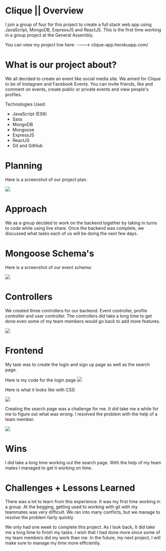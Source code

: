 # Clique  || Overview
I join a group of four for this project to create a full stack web app using JavaScript,  MongoDB, ExpressJS and ReactJS. This is the first time working in a group project at the General Assembly.

You can view my project live here: ----> clique-app.herokuapp.com/



# What is our project about?

We all decided to create an event like social media site. We aimed for Clique to be of  Instagram and Facebook Events. You can invite friends, like and comment on events, create public or private events and view people's profiles.


Technologies Used:

* JavaScript (ES6)
* Sass
* MongoDB
* Mongoose
* ExpressJS
* ReactJS
* Git and GitHub

# Planning

Here is a screenshot of our project plan.

![](img/project3.png)

# Approach
We as a group decided to work on the backend together by taking in turns to code while using live share. Once the backend was complete, we discussed what tasks each of us will be doing the next few days.

# Mongoose Schema's
Here is a screenshot of our event schema:

![](img/event.png)

# Controllers

We created three controllers for our backend. Event controller, profile controller and user controller. The controllers did take a long time to get done even some of my team members would go back to add more features.

![](img/controller.png)


# Frontend

My task was to create the login and sign up page as well as the search page.

Here is my code for the login page
![](img/login.png)

Here is what it looks like with CSS:

![](img/p3.png)

Creating the search page was a challenge for me. It did take me a while for me to figure out what was wrong. I resolved the problem with the help of a team member.

![](img/searchbar.png)

# Wins 
I did take a long time working out the search page. With the help of my team mates I managed to get it working on time. 


# Challenges + Lessons Learned
There was a lot to learn from this experience. It was my first time working in a group. At the begging, getting used to working with git with my teammates was very difficult. We ran into many conflicts, but we manage to resolve the problem fairly quickly. 

We only had one week to complete this project. As I look back, It did take me a long time to finish my tasks. I wish that I had done more since some of my team members did my work than me. In the future, my next project, I will make sure to manage my time more efficiently.
